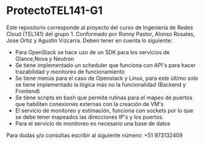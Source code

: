 # ProtectoTEL141-G1
Este repositorio corresponde al proyecto del curso de Ingeniería de Redes Cloud (TEL141) del grupo 1. Conformado por Ronny Pastor, Alonso Rosales, Jose Ortiz y Agustin Vizcarra. Deben tener en cuenta lo siguiente:
- Para OpenStack se hace uso de un SDK para los servicios de Glance,Nova y Neutron
- Se tiene implementado un scheduler que funciona con API's para hacer trazabilidad y monitoreo de funcionamiento
- Se tiene menús para el caso de Openstack y Linux, para este último solo se tiene implementado la lógica más no la funcionalidad (Backend y Frontend)
- Se tiene scripts en bash que permite rutinas para el mapeo de puertos que habiliten conexiones externas con la creación de VM's
- El servicio de monitoreo y estimación, funciona con sockets por lo que se debe tener mapeados las direcciones IP's y los puertos.
- Para el servicio de monitoreo es necesario una base de datos


Para dudas y/o consultas escribir al siguiente número: +51 973132409
